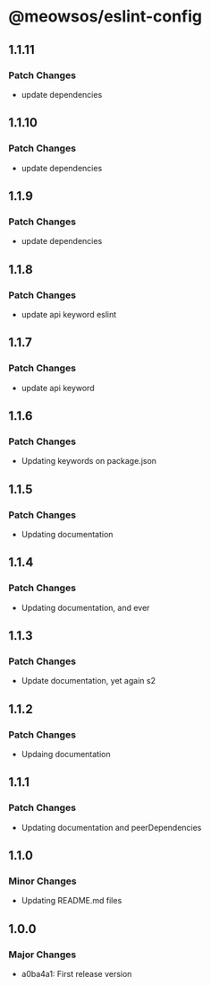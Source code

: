 # @meowsos/eslint-config

## 1.1.11

### Patch Changes

- update dependencies

## 1.1.10

### Patch Changes

- update dependencies

## 1.1.9

### Patch Changes

- update dependencies

## 1.1.8

### Patch Changes

- update api keyword eslint

## 1.1.7

### Patch Changes

- update api keyword

## 1.1.6

### Patch Changes

- Updating keywords on package.json

## 1.1.5

### Patch Changes

- Updating documentation

## 1.1.4

### Patch Changes

- Updating documentation, and ever

## 1.1.3

### Patch Changes

- Update documentation, yet again s2

## 1.1.2

### Patch Changes

- Updaing documentation

## 1.1.1

### Patch Changes

- Updating documentation and peerDependencies

## 1.1.0

### Minor Changes

- Updating README.md files

## 1.0.0

### Major Changes

- a0ba4a1: First release version
